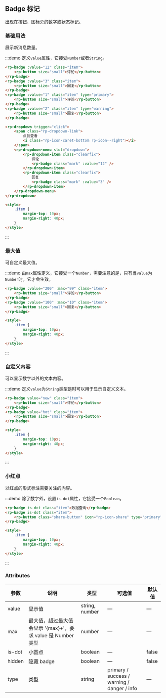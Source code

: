 ## Badge 标记

出现在按钮、图标旁的数字或状态标记。

### 基础用法

展示新消息数量。

:::demo 定义`value`属性，它接受`Number`或者`String`。

```html
<rp-badge :value="12" class="item">
    <rp-button size="small">评论</rp-button>
</rp-badge>
<rp-badge :value="3" class="item">
    <rp-button size="small">回复</rp-button>
</rp-badge>
<rp-badge :value="1" class="item" type="primary">
    <rp-button size="small">评论</rp-button>
</rp-badge>
<rp-badge :value="2" class="item" type="warning">
    <rp-button size="small">回复</rp-button>
</rp-badge>

<rp-dropdown trigger="click">
    <span class="rp-dropdown-link">
        点我查看
        <i class="rp-icon-caret-bottom rp-icon--right"></i>
    </span>
    <rp-dropdown-menu slot="dropdown">
        <rp-dropdown-item class="clearfix">
            评论
            <rp-badge class="mark" :value="12" />
        </rp-dropdown-item>
        <rp-dropdown-item class="clearfix">
            回复
            <rp-badge class="mark" :value="3" />
        </rp-dropdown-item>
    </rp-dropdown-menu>
</rp-dropdown>

<style>
    .item {
        margin-top: 10px;
        margin-right: 40px;
    }
</style>
```

:::

### 最大值

可自定义最大值。

:::demo 由`max`属性定义，它接受一个`Number`，需要注意的是，只有当`value`为`Number`时，它才会生效。

```html
<rp-badge :value="200" :max="99" class="item">
    <rp-button size="small">评论</rp-button>
</rp-badge>
<rp-badge :value="100" :max="10" class="item">
    <rp-button size="small">回复</rp-button>
</rp-badge>

<style>
    .item {
        margin-top: 10px;
        margin-right: 40px;
    }
</style>
```

:::

### 自定义内容

可以显示数字以外的文本内容。

:::demo 定义`value`为`String`类型是时可以用于显示自定义文本。

```html
<rp-badge value="new" class="item">
    <rp-button size="small">评论</rp-button>
</rp-badge>
<rp-badge value="hot" class="item">
    <rp-button size="small">回复</rp-button>
</rp-badge>

<style>
    .item {
        margin-top: 10px;
        margin-right: 40px;
    }
</style>
```

:::

### 小红点

以红点的形式标注需要关注的内容。

:::demo 除了数字外，设置`is-dot`属性，它接受一个`Boolean`。

```html
<rp-badge is-dot class="item">数据查询</rp-badge>
<rp-badge is-dot class="item">
    <rp-button class="share-button" icon="rp-icon-share" type="primary"></rp-button>
</rp-badge>

<style>
    .item {
        margin-top: 10px;
        margin-right: 40px;
    }
</style>
```

:::

### Attributes

| 参数   | 说明                                                         | 类型           | 可选值                                      | 默认值 |
| ------ | ------------------------------------------------------------ | -------------- | ------------------------------------------- | ------ |
| value  | 显示值                                                       | string, number | —                                           | —      |
| max    | 最大值，超过最大值会显示 '{max}+'，要求 value 是 Number 类型 | number         | —                                           | —      |
| is-dot | 小圆点                                                       | boolean        | —                                           | false  |
| hidden | 隐藏 badge                                                   | boolean        | —                                           | false  |
| type   | 类型                                                         | string         | primary / success / warning / danger / info | —      |
